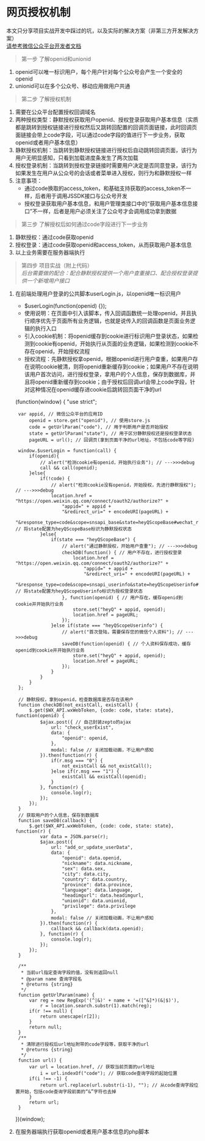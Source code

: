 # 网页授权机制

本文只分享项目实战开发中踩过的坑，以及实际的解决方案（非第三方开发解决方案）  
[请参考微信公众平台开发者文档](https://mp.weixin.qq.com/wiki/4/9ac2e7b1f1d22e9e57260f6553822520.html)

> 第一步 了解openid和unionid

1. openid可以唯一标识用户，每个用户针对每个公众号会产生一个安全的openid
2. unionid可以在多个公众号、移动应用做用户共通

> 第二步 了解授权机制

1. 需要在公众平台配置授权回调域名
2. 两种授权类型：静默授权获取用户openid、授权登录获取用户基本信息（实质都是跳转到授权链接进行授权然后又跳转回配置的回调页面链接，此时回调页面链接会带上code字段，可以通过code字段的值进行下一步业务，获取openid或者用户基本信息）
3. 静默授权机制：当跳转到静默授权链接进行授权后自动跳转回调页面，该行为用户无明显感知，只看到加载进度条发生了两次加载
4. 授权登录机制：当跳转到授权登录链接时需要用户决定是否同意登录，该行为如果发生在用户从公众号的会话或者菜单进入授权，则行为和静默授权一样
5. 注意事项：
   - 通过code换取的access_token，和基础支持获取的access_token不一样，后者用于调用JSSDK接口与公众号开发
   - 授权登录获取用户基本信息，和用户管理类接口中的“获取用户基本信息接口”不一样，后者是用户必须关注了公众号才会调用成功拿到数据

> 第三步 了解授权后如何通过code字段进行下一步业务

1. 静默授权：通过code获取openid
2. 授权登录：通过code获取openid和access_token，从而获取用户基本信息
3. 以上业务需要在服务器端执行

> 第四步 项目实战（附上代码）  
> *后台需要做的配合：配合静默授权提供一个用户查重接口、配合授权登录提供一个新增用户接口*

1. 在前端处理用户登录的公共脚本userLogin.js，以openid唯一标识用户
   - $userLogin(function(openid) {});
   - 使用说明：在页面中引入该脚本，传入回调函数统一处理openid，并且执行顺序优先于页面所有业务逻辑，也就是说传入的回调函数是页面业务逻辑的执行入口
   - 引入cookie机制：将openid缓存到cookie进行标识用户登录状态，如果检测到cookie有openid，开始执行从页面的业务逻辑，如果检测到cookie不存在openid，开始授权流程
   - 授权流程：先静默授权拿openid，根据openid进行用户查重，如果用户存在说明cookie被清，则将openid重新缓存到cookie；如果用户不存在说明该用户首次访问，进行授权登录，拿用户的个人信息，保存到数据库，并且将openid重新缓存到cookie；由于授权后回调url会带上code字段，针对这种情况在openid缓存进cookie后跳转回页面干净的url

	(function(window) {
		"use strict";

	    var appid, // 微信公众平台的应用ID
	    	openid = store.get("openid"), // 使用store.js
	    	code = getUrlParam("code"), // 用于判断用户是否开始授权
	        state = getUrlParam("state"), // 用于区分静默授权还是授权登录状态
	        pageURL = url(); // 回调页(拿到页面干净的url地址，不包括code等字段)

	    window.$userLogin = function(call) {
            if(openid){
                // alert("检测cookie有openid，开始执行业务"); // --->>>debug
                call && call(openid);
            }else{
                if(!code) {
                    // alert("检测cookie没有openid，开始授权，先进行静默授权"); // --->>>debug
                    location.href = "https://open.weixin.qq.com/connect/oauth2/authorize?" +
                        "appid=" + appid +
                        "&redirect_uri=" + encodeURI(pageURL) +
                        "&response_type=code&scope=snsapi_base&state=heyQScopeBase#wechat_redirect"; // 将state配置为heyQScopeBase标识为静默授权状态
                }else{
                    if(state === "heyQScopeBase") {
                        // alert("通过静默授权，开始用户查重"); // --->>>debug
                        checkDB(function() { // 用户不存在，进行授权登录
                            location.href = "https://open.weixin.qq.com/connect/oauth2/authorize?" +
                                "appid=" + appid +
                                "&redirect_uri=" + encodeURI(pageURL) +
                                "&response_type=code&scope=snsapi_userinfo&state=heyQScopeUserinfo#wechat_redirect"; // 将state配置为heyQScopeUserinfo标识为授权登录状态
                        }, function(openid) { // 用户存在，缓存openid到cookie并开始执行业务
                            store.set("heyQ" + appid, openid);
                            location.href = pageURL;
                        });
                    }else if(state === "heyQScopeUserinfo") {
                        // alert("首次登陆，需要保存您的微信个人资料"); // --->>>debug
                        saveDB(function(openid) { // 个人资料保存成功，缓存openid到cookie并开始执行业务
                            store.set("heyQ" + appid, openid);
                            location.href = pageURL;
                        });
                    }
                }
            }
	    };

	    // 静默授权，拿到openid，检查数据库是否存在该用户
	    function checkDB(not_existCall, existCall) {
	        $.get($WX_API.wxWebToken, {code: code, state: state}, function(openid) {
	    		$ajax.post({ // 自己封装zepto的ajax
	    			url: "check_userExist",
	    			data: {
	    				"openid": openid,
	    			},
	                modal: false // 关闭加载动画，不让用户感知
	    		}).then(function(r) {
	    			if(r.msg === "0") {
	    				not_existCall && not_existCall();
	                }else if(r.msg === "1") {
	                    existCall && existCall(openid);
	    			}
	    		}, function(r) {
	    			console.log(r);
	    		});
	        });
	    }
	    // 获取用户的个人信息，保存到数据库
	    function saveDB(callback) {
	        $.get($WX_API.wxWebToken, {code: code, state: state}, function(r) {
	            var data = JSON.parse(r);
	            $ajax.post({
	                url: "add_or_update_userData",
	                data: {
	                    "openid": data.openid,
	                    "nickname": data.nickname,
	                    "sex": data.sex,
	                    "city": data.city,
	                    "country": data.country,
	                    "province": data.province,
	                    "language": data.language,
	                    "headimgurl": data.headimgurl,
	                    "unionid": data.unionid,
	                    "privilege": data.privilege
	                },
	                modal: false // 关闭加载动画，不让用户感知
	            }).then(function(r) {
	                callback && callback(data.openid);
	            }, function(r) {
	                console.log(r);
	            });
	        });
	    }

		/**
		 * 当前url指定查询字段的值，没有则返回null
		 * @param name 查询字段名
		 * @returns {string}
		 */
		function getUrlParam(name) {
		    var reg = new RegExp('(^|&)' + name + '=([^&]*)(&|$)'),
		        r = location.search.substr(1).match(reg);
		    if(r !== null) {
		        return unescape(r[2]);
		    }
		    return null;
		}
		/**
		 * 清除进行授权后url地址附带的code字段等，获取干净的url
		 * @returns {string}
		 */
		function url() {
		    var url = location.href, // 获取当前页面的url地址
		        i = url.indexOf("code"); // 获取code查询字段的起始位置
		    if(i !== -1) {
		        return url.replace(url.substr(i-1), ""); // 从code查询字段位置开始，包括code查询字段前面的“&”字符也去掉
		    }
		    return url;
		}
	})(window);

2. 在服务器端执行获取openid或者用户基本信息的php脚本